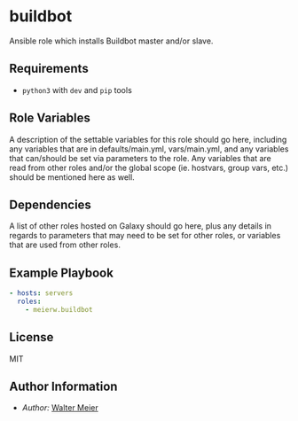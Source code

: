 buildbot
========

Ansible role which installs Buildbot master and/or slave.

Requirements
------------

* `python3` with `dev` and `pip` tools

Role Variables
--------------

A description of the settable variables for this role should go here, including any variables that are in defaults/main.yml, vars/main.yml, and any variables that can/should be set via parameters to the role. Any variables that are read from other roles and/or the global scope (ie. hostvars, group vars, etc.) should be mentioned here as well.

Dependencies
------------

A list of other roles hosted on Galaxy should go here, plus any details in regards to parameters that may need to be set for other roles, or variables that are used from other roles.

Example Playbook
----------------

```yaml
- hosts: servers
  roles:
    - meierw.buildbot
```

License
-------

MIT

Author Information
------------------

* _Author:_ [Walter Meier](mailto:valters.meirens@gmail.com)
